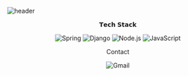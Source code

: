 
![header](https://capsule-render.vercel.app/api?type=waving&color=auto&customColorList=19&height=300&section=header&text=Junyoung%20Kim&fontSize=50&desc=I%20can%20do%20this%20all%20day.&fontSize=25&descAlign=50&descAlignY=70](https://capsule-render.vercel.app/api?type=rounded&height=300&color=13264E&text=I%20can%20do%20this%20all%20day.&fontSize=25&descSize=10&animation=twinkling&textBg=false&fontColor=FFFFFF&reversal=false&section=header&fontAlign=50))


<p align="center">   𝗧𝗲𝗰𝗵 𝗦𝘁𝗮𝗰𝗸 <hbr></p>

<p align="center">
<img alt="Spring" src ="https://img.shields.io/badge/Spring-6DB33F.svg?&style=for-the-badge&logo=Spring&logoColor=white"/>
<img alt="Django" src ="https://img.shields.io/badge/Django-092E20.svg?&style=for-the-badge&logo=Django&logoColor=white"/>
<img alt="Node.js" src ="https://img.shields.io/badge/Node.js-339933.svg?&style=for-the-badge&logo=Node.js&logoColor=white"/>
<img alt="JavaScript" src ="https://img.shields.io/badge/JavaScript-F7DF1E.svg?&style=for-the-badge&logo=JavaScript&logoColor=white"/>
</p>


<p align="center">   Contact <hbr></p>
<p align="center"><img alt="Gmail" src ="https://img.shields.io/badge/Gmail-EA4335.svg?&style=for-the-badge&logo=Gmail&logoColor=white"/></p>
